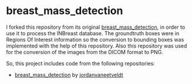 # breast_mass_detection
I forked this repository from its original [breast_mass_detection](https://github.com/jordanvaneetveldt/breast_mass_detection), in order to use it to process the INBreast database. The groundtruth boxes were in Regions Of Interest information so the conversion to bounding boxes was implemented with the help of this repository. Also this repository was used for the conversion of the images from the DICOM format to PNG.

So, this project includes code from the following repositories:

- [breast_mass_detection](https://github.com/jordanvaneetveldt/breast_mass_detection) by [jordanvaneetveldt](https://github.com/jordanvaneetveldt)